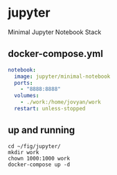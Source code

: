 jupyter
=======

Minimal Jupyter Notebook Stack

## docker-compose.yml

```yaml
notebook:
  image: jupyter/minimal-notebook
  ports:
    - "8888:8888"
  volumes:
    - ./work:/home/jovyan/work
  restart: unless-stopped
```

## up and running

```
cd ~/fig/jupyter/
mkdir work
chown 1000:1000 work
docker-compose up -d
```
